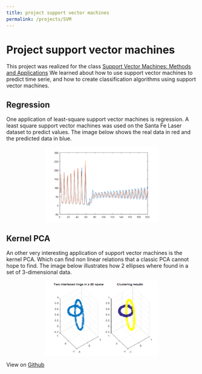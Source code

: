 ```yaml
---
title: project support vector machines
permalink: /projects/SVM
---
```

# Project support vector machines

This project was realized for the class [Support Vector Machines: Methods and Applications](https://onderwijsaanbod.kuleuven.be/syllabi/e/H02D3AE.htm#activetab=doelstellingen_idp4531360) We learned about how to use support vector machines to predict time serie, and how to create classification algorithms using support vector machines.

## Regression
One application of least-square support vector machines is regression. A least square support vector machines was used on the Santa Fe Laser dataset to predict values. The image below shows the real data in red and the predicted data in blue.
<center>
    <div>
        <a href="url"><img src="./img/SVM_regression.png" align="center" height="200" width="300" ></a>
    </div>
</center>

## Kernel PCA
An other very interesting application of support vector machines is the kernel PCA. Which can find non linear relations that a classic PCA cannot hope to find. The image below illustrates how 2 ellipses where found in a set of 3-dimensional data.
<center>
    <div>
        <a href="url"><img src="./img/kernelPCA.png" align="center" height="200" width="300" ></a>
    </div>
</center>

View on [Github](https://github.com/Zilleplus/SVM)
